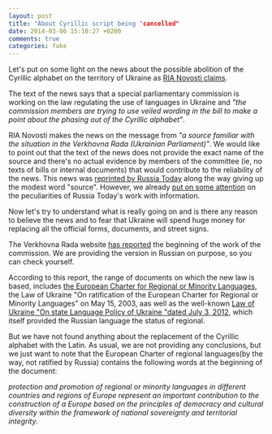 ```yaml
---
layout: post
title: "About Cyrillic script being "cancelled"
date: 2014-03-06 15:10:27 +0200
comments: true
categories: fake
---
```

Let's put on some light on the news about the possible abolition of the Cyrillic alphabet on the territory of Ukraine as [RIA Novosti claims](http://ria.ru/world/20140305/998301560.html).

The text of the news says that a special parliamentary commission is working on the law regulating the use of languages ​​in Ukraine and _"the commission members are trying to use veiled wording in the bill to make a point about the phasing out of the Cyrillic alphabet"_.

RIA Novosti makes the news on the message from _"a source familiar with the situation in the Verkhovna Rada (Ukrainian Parliament)"_. We would like to point out that the text of the news does not provide the exact name of the source and there's no actual evidence by members of the committee (ie, no texts of bills or internal documents) that would contribute to the reliability of the news.  This news was [reprinted by Russia Today](http://russian.rt.com/article/23696) along the way giving up the modest word "source". However, we already [put on some attention](/blog/2014/03/03/vtoroi-pasport/) on the peculiarities of Russia Today's work with information.

Now let's try to understand what is really going on and is there any reason to believe the news and to fear that Ukraine will spend huge money for replacing all the official forms, documents, and street signs.

The Verkhovna Rada website [has reported](http://rada.gov.ua/ru/news/Novosty/Soobshchenyya/89017.html) the beginning of the work of the commission. We are providing the version in Russian on purpose, so you can check yourself.

According to this report, the range of documents on which the new law is based, includes [the European Charter for Regional or Minority Languages​​](http://conventions.coe.int/Treaty/en/Treaties/Html/148.htm), the Law of Ukraine "On ratification of the European Charter for Regional or Minority Languages​​" on May 15, 2003, аas well as the well-known [Law of Ukraine "On state Language Policy of Ukraine "dated July 3, 2012](http://en.wikipedia.org/wiki/Legislation_on_languages_in_Ukraine), which itself provided the Russian language the status of regional.

But we have not found anything about the replacement of the Cyrillic alphabet with the Latin. As usual, we are not providing any conclusions, but we just want to note that the European Charter of regional languages ​​(by the way, not ratified by Russia) contains the following words at the beginning of the document:

_protection and promotion of regional or minority languages ​​in different countries and regions of Europe represent an important contribution to the construction of a Europe based on the principles of democracy and cultural diversity within the framework of national sovereignty and territorial integrity_.
